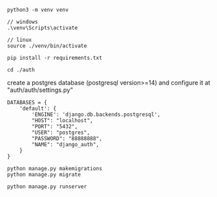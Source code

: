 ```
python3 -m venv venv
```

```
// windows
.\venv\Scripts\activate

// linux
source ./venv/bin/activate
```

```
pip install -r requirements.txt
```
```
cd ./auth
```
create a postgres database (postgresql version>=14) and configure it at "auth/auth/settings.py"
```
DATABASES = {
    'default': {
        'ENGINE': 'django.db.backends.postgresql',
        "HOST": "localhost",
        "PORT": "5432",
        "USER": "postgres",
        "PASSWORD": "88888888",
        "NAME": "django_auth",
    }
}
```
```
python manage.py makemigrations
python manage.py migrate
```
```
python manage.py runserver
```